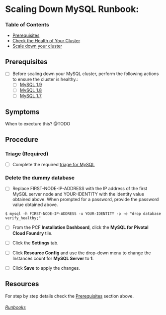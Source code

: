 # Scaling Down MySQL Runbook:

<!-- @TODO https://www.pivotaltracker.com/story/show/141213893  -->

### Table of Contents
- [Prerequisites](#prerequisites)
- [Check the Health of Your Cluster](http://docs.pivotal.io/p-mysql/1-8/scaling-down.html#check-health)
- [Scale down your cluster](http://docs.pivotal.io/p-mysql/1-8/scaling-down.html#scale-down)
  

## Prerequisites
- [ ] Before scaling down your MySQL cluster, perform the following actions to ensure the cluster is healthy.:
  - [ ] [MySQL 1.9](http://docs.pivotal.io/p-mysql/1-9/mysql-diag.html#healthy)
  - [ ] [MySQL 1.8](http://docs.pivotal.io/p-mysql/1-8/scaling-down.html#check-health)
  - [ ] [MySQL 1.7](http://docs.pivotal.io/p-mysql/1-7/scaling-down.html#check-health)

## Symptoms

When to execture this? @TODO

## Procedure

### Triage (Required)
  - [ ] Complete the required [triage for MySQL](../README.md#triage-required)
  
### Delete the dummy database 
- [ ] Replace FIRST-NODE-IP-ADDRESS with the IP address of the first MySQL server node and YOUR-IDENTITY with the identity value obtained above. When prompted for a password, provide the password value obtained above.
```
$ mysql -h FIRST-NODE-IP-ADDRESS -u YOUR-IDENTITY -p -e "drop database verify_healthy;"
```
- [ ] From the PCF **Installation Dashboard**, click the **MySQL for Pivotal Cloud Foundry** tile.

- [ ] Click the **Settings** tab.

- [ ] Click **Resource Config** and use the drop-down menu to change the Instances count for **MySQL Server** to **1**.

- [ ] Click **Save** to apply the changes.


## Resources
For step by step details check the [Prerequisites](#Prerequisites) section above.



###### [Runbooks](../Runbook.md)
